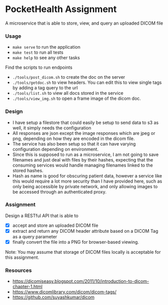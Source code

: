 # PocketHealth Assignment
A microservice that is able to store, view, and query an uploaded DICOM file

### Usage

- `make serve` to run the application
- `make test` to run all tests
- `make help` to see any other tasks

Find the scripts to run endpoints
  - `./tools/post_dicom.sh` to create the doc on the server
  - `./tools/getdoc.sh` to view headers. You can edit this to view single tags by adding a tag query to the url
  - `./tools/list.sh` to view all docs stored in the service
  - `./tools/view_img.sh` to open a frame image of the dicom doc.

### Design
- I have setup a filestore that could easily be setup to send data to s3 as well, it simply needs the configuration
- All responses are json except the image responses which are jpeg or png, depending
  on how they are encoded in the dicom file.
- The service has also been setup so that it can have varying configuration depending on environment.
- Since this is supposed to run as a microservice, I am not going to save filenames
  and just deal with files by their hashes, expecting that the consuming services
  would handle managing filenames linked to the stored hashes.
- Hash as name is good for obscuring patient data, however a service like this would
  require a lot more security than I have provided here, such as only being accessible
  by private network, and only allowing images to be accessed through an authenticated
  proxy.

### Assignment
Design a RESTful API that is able to
  - [x] accept and store an uploaded DICOM file
  - [x] extract and return any DICOM header attribute based on a DICOM Tag as a query parameter
  - [x] finally convert the file into a PNG for browser-based viewing.

Note: You may assume that storage of DICOM files locally is acceptable for this assignment.

### Resources
- https://dicomiseasy.blogspot.com/2011/10/introduction-to-dicom-chapter-1.html
- https://www.dicomlibrary.com/dicom/dicom-tags/
- https://github.com/suyashkumar/dicom
